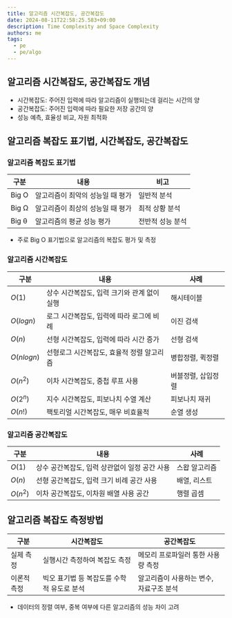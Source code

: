 ```yaml
---
title: 알고리즘 시간복잡도, 공간복잡도
date: 2024-08-11T22:58:25.583+09:00
description: Time Complexity and Space Complexity
authors: me
tags:
  - pe
  - pe/algo 
---
```


## 알고리즘 시간복잡도, 공간복잡도 개념

- 시간복잡도: 주어진 입력에 따라 알고리즘이 실행되는데 걸리는 시간의 양
- 공간복잡도: 주어진 입력에 따라 필요한 저장 공간의 양
- 성능 예측, 효율성 비교, 자원 최적화

## 알고리즘 복잡도 표기법, 시간복잡도, 공간복잡도

### 알고리즘 복잡도 표기법

| 구분 | 내용 | 비고 |
| --- | --- | --- |
| Big O | 알고리즘이 최악의 성능일 때 평가 | 일반적 분석 |
| Big Ω | 알고리즘이 최상의 성능일 때 평가 | 최적 상황 분석 |
| Big θ | 알고리즘의 평균 성능 평가 | 전반적 성능 분석 |

- 주로 Big O 표기법으로 알고리즘의 복잡도 평가 및 측정

### 알고리즘 시간복잡도

| 구분 | 내용 | 사례 |
| --- | --- | --- |
| $O(1)$ | 상수 시간복잡도, 입력 크기와 관계 없이 실행 | 해시테이블 |
| $O(logn)$ | 로그 시간복잡도, 입력에 따라 로그에 비례 | 이진 검색 |
| $O(n)$ | 선형 시간복잡도, 입력에 따라 시간 증가 | 선형 검색 |
| $O(nlogn)$ | 선형로그 시간복잡도, 효율적 정렬 알고리즘 | 병합정렬, 퀵정렬 |
| $O(n^2)$ | 이차 시간복잡도, 중첩 루프 사용 | 버블정렬, 삽입정렬 |
| $O(2^n)$ | 지수 시간복잡도, 피보나치 수열 계산 | 피보나치 재귀 |
| $O(n!)$ | 팩토리얼 시간복잡도, 매우 비효율적 | 순열 생성 |

### 알고리즘 공간복잡도

| 구분 | 내용 | 사례 |
| --- | --- | --- |
| $O(1)$ | 상수 공간복잡도, 입력 상관없이 일정 공간 사용 | 스왑 알고리즘 |
| $O(n)$ | 선형 공간복잡도, 입력 크기 비례 공간 사용 | 배열, 리스트 |
| $O(n^2)$ | 이차 공간복잡도, 이차원 배열 사용 공간 | 행렬 곱셈 |

## 알고리즘 복잡도 측정방법

| 구분 | 시간복잡도 | 공간복잡도 |
| --- | --- | --- |
| 실제 측정 | 실행시간 측정하여 복잡도 측정 | 메모리 프로파일러 통한 사용량 측정 |
| 이론적 측정 | 빅오 표기법 등 복잡도를 수학적 유도로 분석 | 알고리즘이 사용하는 변수, 자료구조 분석 |

- 데이터의 정렬 여부, 중복 여부에 다른 알고리즘의 성능 차이 고려
